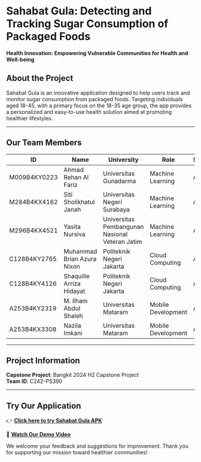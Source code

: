 # Sahabat Gula: Detecting and Tracking Sugar Consumption of Packaged Foods

**Health Innovation: Empowering Vulnerable Communities for Health and Well-being**

## About the Project
Sahabat Gula is an innovative application designed to help users track and monitor sugar consumption from packaged foods. Targeting individuals aged 18-45, with a primary focus on the 18-35 age group, the app provides a personalized and easy-to-use health solution aimed at promoting healthier lifestyles.

---

## Our Team Members

| ID                    | Name                       | University                                      | Role                 | Status  |
|----------------------|----------------------------|------------------------------------------------|----------------------|---------|
| M009B4KY0223         | Ahmad Rehan Al Fariz      | Universitas Gunadarma                          | Machine Learning     | Active  |
| M284B4KX4182         | Siti Sholikhatul Janah    | Universitas Negeri Surabaya                   | Machine Learning     | Active  |
| M296B4KX4521         | Yasita Nursiva            | Universitas Pembangunan Nasional Veteran Jatim | Machine Learning     | Active  |
| C128B4KY2765         | Muhammad Brian Azura Nixon| Politeknik Negeri Jakarta                     | Cloud Computing      | Active  |
| C128B4KY4126         | Shaquille Arriza Hidayat | Politeknik Negeri Jakarta                     | Cloud Computing      | Active  |
| A253B4KY2319         | M. Ilham Abdul Shaleh     | Universitas Mataram                            | Mobile Development   | Active  |
| A253B4KX3308         | Nazila Imkani             | Universitas Mataram                            | Mobile Development   | Active  |

---

## Project Information
**Capstone Project**: Bangkit 2024 H2 Capstone Project  
**Team ID**: C242-PS390

---

## Try Our Application
👉 **[Click here to try Sahabat Gula APK](https://bit.ly/SahabatGulaTryOurApp)**  

🎥 **[Watch Our Demo Video](https://bit.ly/SahabatGulaDemoVideo)**  

We welcome your feedback and suggestions for improvement. Thank you for supporting our mission toward healthier communities!
